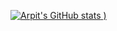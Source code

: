 [![Arpit's GitHub stats](https://github-readme-stats.vercel.app/api?username=arpitjain099&count_private=true)
)](https://github.com/arpitjain099/github-readme-stats)
